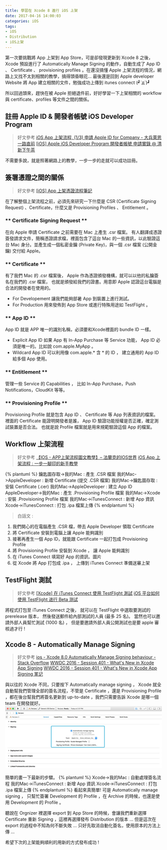 ```yaml
---
title: 學習在 Xcode 8 進行 iOS 上架
date: 2017-04-16 14:00:03
categories: iOS
tags:
- iOS
- Distribution
- iOS上架
---
```



第一次要挑戰將 App 上架到 App Store，可是卻發現更新到 Xcode 8 之後，Xcode 預設進行了 Automatically Manage Signing 的動作，自動生成了 App ID 、 Certificate 、 provisioning profiles 。在還沒搞懂 Apple 上架流程的情況，網路上又找不太到相關的教學，搞得頭昏眼花... 最後還是回到 Apple developer Website 將 App 建立相關的文件，勉強成功上傳到 itunes connect  (┛`д´)┛

所以回過頭來，趕快在被 Apple 拒絕退件前，好好學習一下上架相關的 workflow 與 certificate、profiles 等文件之間的關係。


## 註冊 Apple ID & 開發者帳號 iOS Developer Program

> 好文參考
[iOS App 上架流程, (1/3) 申請 Apple ID for Company - 大兵萊恩 一路直前](http://gogoprivateryan.blogspot.tw/2015/08/ios-app-13-apple-id-for-company.html)
[[iOS] Apple iOS Developer Program 開發者帳號 申請實錄 @ 清新下午茶](http://j796160836.pixnet.net/blog/post/32377597)

不需要多說，就是照著網路上的教學，一步一步的走就可以成功註冊。


## 簽署憑證之間的關係

> 好文參考
[[iOS] App 上架憑證流程筆記](http://andyyou.logdown.com/posts/216618-ios-app-shelves-certificate-process-notes)

在了解整個上架流程之前，必須先來研究一下什麼是 CSR (Certificate Signing Request) 、Certificate，什麼又是 Provisioning Profiles 、 Entitlement 。

### ** Certificate Signing Request ** 

在向 Apple 申請 Certificate 之前需要在 Mac 上產生 .csr 檔案。 有人翻譯成憑證簽發請求文件，簡稱憑證請求檔，裡面包含了這台 Mac 的一些資訊，以此驗證這台 Mac 身分。並產生成一個私密金鑰 (Private Key)，與一個 .csr 檔案 (公開金鑰) 交付給 Apple。


### ** Certificate ** 
有了我們 Mac 的 .csr 檔案後， Apple 作為憑證頒發機構，就可以以他的私鑰簽名在我們的 .csr 檔案， 也就是頒發給我們的證書。用意即 Apple 認證這台電腦是合法的開發者在使用的。
- For Developement
讓我們能夠部暑 App 到裝置上進行測試。
- For Production
用來發佈到 App Store 或進行特殊用途如 TestFlight 。


### ** App ID **
App ID 就是 APP 唯一的識別名稱，必須要和Xcode裡面的 bundle ID 一樣。
- Explicit App ID
如果 App 有 In-App Purchase 等 Service 功能， App ID 必須是唯一的。比如說 com.apple.MyApp 。
- Wildcard App ID
可以利用像 com.apple.* 含 * 的 ID ， 建立通用的 App ID 給多個 App 使用。


### ** Entitlement ** 
管理一些 Service 的 Capabilities ， 比如 In-App Purchase，Push Notifications，CloudKit 等等。


### ** Provisioning Profile ** 
Provisioning Profile 就是包含 App ID 、 Certificate 等 App 列表資訊的檔案。
裡面的 Certificate 能證明開發者是誰， App ID 驗證功能授權是否正確，確定測試裝置是否合法。
也就是說 Profile 檔案就是用來規範驗證這個 App 的檔案。


## Workflow 上架流程 

> 好文參考
[【IOS - APP上架流程圖文教學】– 法蘭克的IOS世界](https://medium.com/@mikru168/ios-app%E4%B8%8A%E6%9E%B6%E6%B5%81%E7%A8%8B%E5%9C%96%E6%96%87%E6%95%99%E5%AD%B8-724636ddc78b)
[iOS App 上架流程 : 一步一腳印的新手教學](http://www.appcoda.com.tw/ios-app-submission/)


{% plantuml %}
    鑰匙圖存取->我的Mac : 產生 .CSR 檔案
    我的Mac->AppleDeveloper : 新增 Certificate (提交 .CSR 檔案)
    我的Mac->鑰匙圖存取 : 安裝 Certificate (.cer) 
    我的Mac->AppleDeveloper : 建立 App ID
    AppleDeveloper->我的Mac : 產生 .Provisioning Profile 檔案
    我的Mac->Xcode : 安裝 .Provisioning Profile 檔案
    我的Mac->iTunesConnect : 新增 App 資訊
    Xcode->iTunesConnect : 打包 .ipa 檔案上傳
{% endplantuml %}

> 白話文 :
1. 我們開心的在電腦產生 .CSR 檔，帶去 Apple Developer 領取 Certificate
2. 將 Certificate 安裝到電腦上讓 Apple 能夠識別
3. 接著再產生一個 App ID，就能跟 Certificate 一起打包成 Provisioning Profile
4. 將 Provisioning Profile 安裝到 Xcode ， 讓 Apple 能夠識別
5. 在 iTunes Connect 填寫好 App 的資訊、圖片
6. 從 Xcode 將 App 打包成 .ipa ， 上傳到 iTunes Connect 準備送審上架



## TestFlight 測試
> 好文參考
[[Xcode] 在 iTunes Connect 使用 TestFlight 測試](https://disp.cc/b/11-8g6M)
[iOS 平台如何使用 TestFlight 进行 Beta 测试](https://blog.coding.net/blog/ios-testFlight)

將程式打包至 iTunes Connect 之後， 就可以在 TestFlight 中選取要測試的 prerelease 版本， 然後發送郵件給內部測試的人員 (最多 25 名)。
當然也可以邀請外部人員幫忙測試 (1000 名) ， 但是要邀請外部人員公開測試也是要 apple 審核過才行 !



## Xcode 8 - Automatically Manage Signing
> 好文參考
[ios - Xcode 8.0 Automatically Manage Signing behaviour - Stack Overflow](http://stackoverflow.com/questions/39440403/xcode-8-0-automatically-manage-signing-behaviour)
[WWDC 2016 - Session 401 - What's New in Xcode App Signing](http://joeyio.com/2016/08/21/WWDC2016-401-Whats-new-in-Xcode-App-Signing/)
[WWDC 2016 - Session 401 - What's New in Xcode App Signing 笔记](http://joeyio.com/2016/08/21/WWDC2016-401-Whats-new-in-Xcode-App-Signing/)

與以往的 Xcode 不同，只要按下 Automatically manage signing ， Xcode 就全自動幫我們管理全部的簽名流程，不管是 Certificate ，還是 Provisioning Profile ，都在後台幫我們將簽名更新到 up-to-date ，我們只需要告訴 Xcode 是哪一個 team 在開發就好。
![](learn-iOS-distribution/signing.png)

簡單的畫一下最新的步驟。
{% plantuml %}
    Xcode->我的Mac : 自動處理簽名流程
    我的Mac->iTunesConnect : 新增 App 資訊
	Xcode->iTunesConnect : 打包 .ipa 檔案上傳
{% endplantuml %}
看起來真簡單! 可是 Automatically manage signing ， 只幫忙簽署 Development 的 Profile ，在 Archive 的時候，也還是使用 Development 的 Profile 。 

聽說在 Orgnizer 裡選擇 export 到 App Store 的時候，會讓我們重新選擇 Certificate 重新 Signing ，這裡再選擇發布 Distribution 的版本 ...
但是這次在 export 的過程中不知為何不斷失敗 ... 只好先取消自動化簽名，使用原本的方法上傳 ...

希望下次的上架能夠順利的用新的方式發布成功 !
